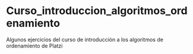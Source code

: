 # Curso_introduccion_algoritmos_ordenamiento
Algunos ejercicios del curso de introducción a los algoritmos de ordenamiento de Platzi
